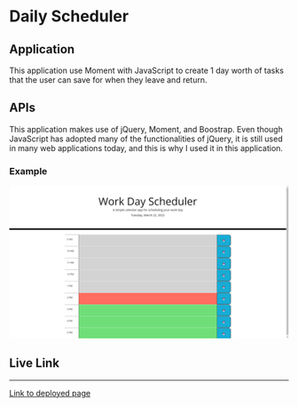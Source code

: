 # Daily Scheduler

## Application

This application use Moment with JavaScript to create 1 day worth of tasks that the user can save for when they leave and return.

## APIs

This application makes use of jQuery, Moment, and Boostrap. Even though JavaScript has adopted many of the functionalities of jQuery, it is still used in many web applications today, and this is why I used it in this application.

### Example

![website example](./Assets/Images/Website_Screenshot.png)

## Live Link

- - -
[Link to deployed page](https://phoenix-staley.github.io/Daily_Scheduler/)